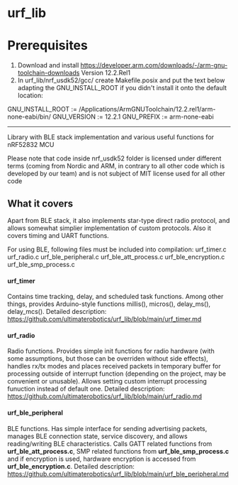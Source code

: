 # urf_lib

# Prerequisites 
1. Download and install https://developer.arm.com/downloads/-/arm-gnu-toolchain-downloads Version 12.2.Rel1
2. In urf_lib/nrf_usdk52/gcc/ create Makefile.posix and put the text below adapting the GNU_INSTALL_ROOT if you didn't install it onto the default location:

GNU_INSTALL_ROOT := /Applications/ArmGNUToolchain/12.2.rel1/arm-none-eabi/bin/
GNU_VERSION := 12.2.1
GNU_PREFIX := arm-none-eabi

------------

Library with BLE stack implementation and various useful functions for nRF52832 MCU

Please note that code inside nrf_usdk52 folder is licensed under different terms (coming from Nordic and ARM, in contrary to all other code which is developed by our team) and is not subject of MIT license used for all other code

## What it covers
Apart from BLE stack, it also implements star-type direct radio protocol, and allows somewhat simplier implementation of custom protocols. Also it covers timing and UART functions.

For using BLE, following files must be included into compilation:
urf_timer.c
urf_radio.c
urf_ble_peripheral.c
urf_ble_att_process.c
urf_ble_encryption.c
urf_ble_smp_process.c

#### urf_timer
Contains time tracking, delay, and scheduled task functions. Among other things, provides Arduino-style functions millis(), micros(), delay_ms(), delay_mcs(). Detailed description: https://github.com/ultimaterobotics/urf_lib/blob/main/urf_timer.md 

#### urf_radio
Radio functions. Provides simple init functions for radio hardware (with some assumptions, but those can be overriden without side effects), handles rx/tx modes and places received packets in temporary buffer for processing outside of interrupt function (depending on the project, may be convenient or unusable). Allows setting custom interrupt processing funuction instead of default one. Detailed description: https://github.com/ultimaterobotics/urf_lib/blob/main/urf_radio.md

#### urf_ble_peripheral
BLE functions. Has simple interface for sending advertising packets, manages BLE connection state, service discovery, and allows reading/writing BLE characteristics. Calls GATT related functions from **urf_ble_att_process.c**, SMP related functions from **urf_ble_smp_process.c** and if encryption is used, hardware encryption is accessed from **urf_ble_encryption.c**. Detailed description: https://github.com/ultimaterobotics/urf_lib/blob/main/urf_ble_peripheral.md 

